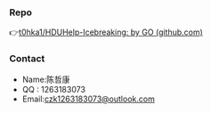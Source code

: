 ### Repo

👉[t0hka1/HDUHelp-Icebreaking: by GO (github.com)](https://github.com/t0hka1/HDUHelp-Icebreaking)

### Contact

- Name:陈哲康
- QQ : 1263183073
- Email:czk1263183073@outlook.com